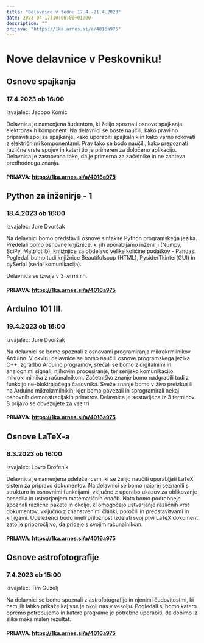 ```yaml
---
title: "Delavnice v tednu 17.4.-21.4.2023"
date: 2023-04-17T10:00:00+01:00
description: ""
prijava: "https://1ka.arnes.si/a/4016a975"
---
```

# Nove delavnice v Peskovniku!

## Osnove spajkanja	
### 17.4.2023 ob 16:00
Izvajalec: Jacopo Komic

Delavnica je namenjena šudentom, ki želijo spoznati osnove spajkanja elektronskih komponent. Na delavnici se boste naučili, kako pravilno pripraviti spoj za spajkanje, kako uporabiti spajkalnik in kako varno rokovati z električnimi komponentami. Prav tako se bodo naučili, kako prepoznati različne vrste spojev in kateri tip je primeren za določeno aplikacijo. Delavnica je zasnovana tako, da je primerna za začetnike in ne zahteva predhodnega znanja.
####  PRIJAVA: https://1ka.arnes.si/a/4016a975

## Python za inženirje - 1
### 18.4.2023 ob 16:00
Izvajalec: Jure Dvoršak

Na delavnici bomo predstavili osnove sintakse Python programskega jezika. Predelali bomo osnovne knjižnice, ki jih uporabljamo inženirji (Numpy, SciPy, Matplotlib), knjižnjice za obdelavo velike količine podatkov - Pandas.
Pogledali bomo tudi knjižnice Beautifulsoup (HTML), Pyside/Tkinter(GUI) in  pySerial (serial komunikacija).

Delavnica se izvaja v 3 terminih.
####  PRIJAVA: https://1ka.arnes.si/a/4016a975


## Arduino 101 III.
### 19.4.2023 ob 16:00
Izvajalec: Jure Dvoršak

Na delavnici se bomo spoznali z osnovami programiranja mikrokrmilnikov Arduino. 
V okviru delavnice se bomo naučili osnove programskega jezika C++, zgradbo Arduino programov, srečali se bomo z digitalnimi in analognimi signali, njihovim procesiranje, ter serijsko komunikacijo mikrokrmilnika z računalnikom. Začetniško znanje bomo nadgradili tudi z funkcijo ne-blokirajočega časovnika. Sveže znanje bomo v živo preizkusili na Arduino mikrokrmilnikih, kjer bomo povezali in sprogramirali nekaj osnovnih demonstracijskih primerov.
Delavnica je sestavljena iz 3 terminov. S prijavo se obvezujete za vse tri.
####  PRIJAVA: https://1ka.arnes.si/a/4016a975

## Osnove LaTeX-a
### 6.3.2023 ob 16:00
Izvajalec: Lovro Drofenik

Delavnica je namenjena udeležencem, ki se želijo naučiti uporabljati LaTeX sistem za pripravo dokumentov. Na delavnici se bomo najprej seznanili s strukturo in osnovnimi funkcijami, vključno z uporabo ukazov za oblikovanje besedila in ustvarjanjem matematičnih enačb.
Nato bomo podrobneje spoznali različne pakete in okolje, ki omogočajo ustvarjanje različnih vrst dokumentov, vključno z znanstvenimi članki, poročili in predstavitvami in knjigami. Udeleženci bodo imeli priložnost izdelati svoj prvi LaTeX dokument zato je priporočljivo, da pridejo s svojim računalnikom.
####  PRIJAVA: https://1ka.arnes.si/a/4016a975

## Osnove astrofotografije
### 7.4.2023 ob 15:00
Izvajalec: Tim Guzelj 

Na delavnici se bomo spoznali z astrofotografijo in njenimi čudovitostmi, ki nam jih lahko prikaže kaj vse je okoli nas v vesolju. Pogledali si bomo katero opremo potrebujemo in katere programe je potrebno uporabiti, da dobimo iz slike maksimalen rezultat.
####  PRIJAVA: https://1ka.arnes.si/a/4016a975

